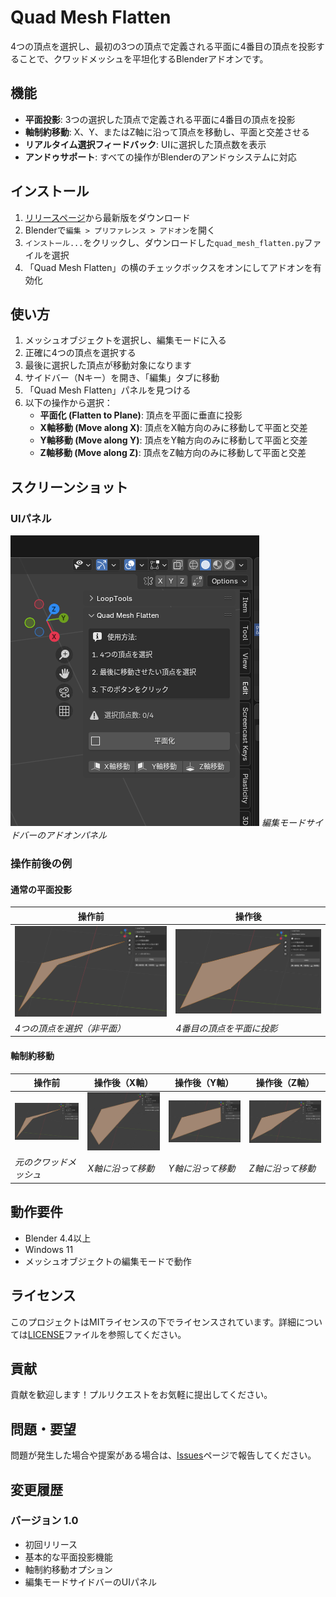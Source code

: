 # Quad Mesh Flatten

4つの頂点を選択し、最初の3つの頂点で定義される平面に4番目の頂点を投影することで、クワッドメッシュを平坦化するBlenderアドオンです。

## 機能

- **平面投影**: 3つの選択した頂点で定義される平面に4番目の頂点を投影
- **軸制約移動**: X、Y、またはZ軸に沿って頂点を移動し、平面と交差させる
- **リアルタイム選択フィードバック**: UIに選択した頂点数を表示
- **アンドゥサポート**: すべての操作がBlenderのアンドゥシステムに対応

## インストール

1. [リリースページ](https://github.com/yourusername/blender-quad-mesh-flatten/releases)から最新版をダウンロード
2. Blenderで`編集 > プリファレンス > アドオン`を開く
3. `インストール...`をクリックし、ダウンロードした`quad_mesh_flatten.py`ファイルを選択
4. 「Quad Mesh Flatten」の横のチェックボックスをオンにしてアドオンを有効化

## 使い方

1. メッシュオブジェクトを選択し、編集モードに入る
2. 正確に4つの頂点を選択する
3. 最後に選択した頂点が移動対象になります
4. サイドバー（Nキー）を開き、「編集」タブに移動
5. 「Quad Mesh Flatten」パネルを見つける
6. 以下の操作から選択：
   - **平面化 (Flatten to Plane)**: 頂点を平面に垂直に投影
   - **X軸移動 (Move along X)**: 頂点をX軸方向のみに移動して平面と交差
   - **Y軸移動 (Move along Y)**: 頂点をY軸方向のみに移動して平面と交差
   - **Z軸移動 (Move along Z)**: 頂点をZ軸方向のみに移動して平面と交差

## スクリーンショット

### UIパネル
![Quad Mesh Flatten パネル](screenshots/panel.png)
*編集モードサイドバーのアドオンパネル*

### 操作前後の例

#### 通常の平面投影
| 操作前 | 操作後 |
|--------|-------|
| ![平面化前](screenshots/before_normal.png) | ![平面化後](screenshots/after_normal.png) |
| *4つの頂点を選択（非平面）* | *4番目の頂点を平面に投影* |

#### 軸制約移動
| 操作前 | 操作後（X軸） | 操作後（Y軸） | 操作後（Z軸） |
|--------|----------------|----------------|----------------|
| ![軸移動前](screenshots/before_axis.png) | ![X軸移動後](screenshots/after_x.png) | ![Y軸移動後](screenshots/after_y.png) | ![Z軸移動後](screenshots/after_z.png) |
| *元のクワッドメッシュ* | *X軸に沿って移動* | *Y軸に沿って移動* | *Z軸に沿って移動* |

## 動作要件

- Blender 4.4以上
- Windows 11
- メッシュオブジェクトの編集モードで動作

## ライセンス

このプロジェクトはMITライセンスの下でライセンスされています。詳細については[LICENSE](LICENSE)ファイルを参照してください。

## 貢献

貢献を歓迎します！プルリクエストをお気軽に提出してください。

## 問題・要望

問題が発生した場合や提案がある場合は、[Issues](https://github.com/yourusername/blender-quad-mesh-flatten/issues)ページで報告してください。

## 変更履歴

### バージョン 1.0
- 初回リリース
- 基本的な平面投影機能
- 軸制約移動オプション
- 編集モードサイドバーのUIパネル